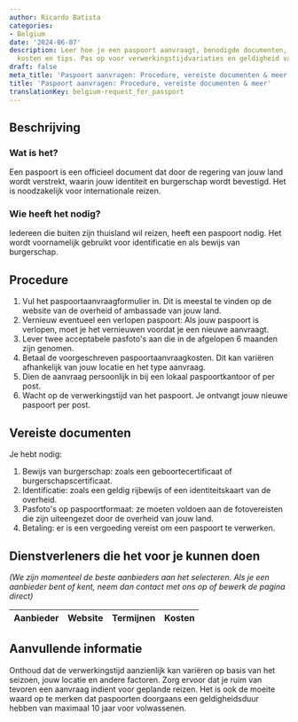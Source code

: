 ```yaml
---
author: Ricardo Batista
categories:
- Belgium
date: '2024-06-07'
description: Leer hoe je een paspoort aanvraagt, benodigde documenten, dienstverleners,
  kosten en tips. Pas op voor verwerkingstijdvariaties en geldigheid van paspoorten.
draft: false
meta_title: 'Paspoort aanvragen: Procedure, vereiste documenten & meer'
title: 'Paspoort aanvragen: Procedure, vereiste documenten & meer'
translationKey: belgium-request_for_passport
---
```



## Beschrijving
### Wat is het?
Een paspoort is een officieel document dat door de regering van jouw land wordt verstrekt, waarin jouw identiteit en burgerschap wordt bevestigd. Het is noodzakelijk voor internationale reizen.

### Wie heeft het nodig?
Iedereen die buiten zijn thuisland wil reizen, heeft een paspoort nodig. Het wordt voornamelijk gebruikt voor identificatie en als bewijs van burgerschap.

## Procedure

1. Vul het paspoortaanvraagformulier in. Dit is meestal te vinden op de website van de overheid of ambassade van jouw land.
2. Vernieuw eventueel een verlopen paspoort: Als jouw paspoort is verlopen, moet je het vernieuwen voordat je een nieuwe aanvraagt.
3. Lever twee acceptabele pasfoto's aan die in de afgelopen 6 maanden zijn genomen.
4. Betaal de voorgeschreven paspoortaanvraagkosten. Dit kan variëren afhankelijk van jouw locatie en het type aanvraag.
5. Dien de aanvraag persoonlijk in bij een lokaal paspoortkantoor of per post.
6. Wacht op de verwerkingstijd van het paspoort. Je ontvangt jouw nieuwe paspoort per post.

## Vereiste documenten

Je hebt nodig:

1. Bewijs van burgerschap: zoals een geboortecertificaat of burgerschapscertificaat.
2. Identificatie: zoals een geldig rijbewijs of een identiteitskaart van de overheid.
3. Pasfoto's op paspoortformaat: ze moeten voldoen aan de fotovereisten die zijn uiteengezet door de overheid van jouw land.
4. Betaling: er is een vergoeding vereist om een paspoort te verwerken.

## Dienstverleners die het voor je kunnen doen

_(We zijn momenteel de beste aanbieders aan het selecteren. Als je een aanbieder bent of kent, neem dan contact met ons op of bewerk de pagina direct)_

| Aanbieder       |     Website     |     Termijnen    |       Kosten     |
| --------------- | --------------- |  :-------------: | :-------------: |

## Aanvullende informatie

Onthoud dat de verwerkingstijd aanzienlijk kan variëren op basis van het seizoen, jouw locatie en andere factoren. Zorg ervoor dat je ruim van tevoren een aanvraag indient voor geplande reizen. Het is ook de moeite waard op te merken dat paspoorten doorgaans een geldigheidsduur hebben van maximaal 10 jaar voor volwassenen.